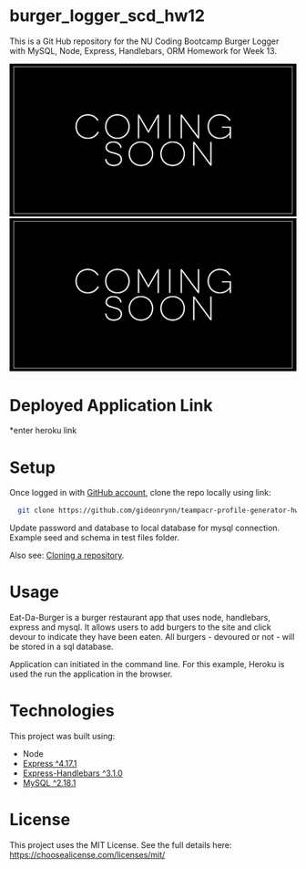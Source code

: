# burger_logger_scd_hw12
This is a Git Hub repository for the NU Coding Bootcamp Burger Logger with MySQL, Node, Express, Handlebars, ORM Homework for Week 13.


![burger app screenshot](assets/images/burgerapp.jpg)
![burger app gif](assets/images/burgerapp.gif)

# Deployed Application Link
*enter heroku link


# Setup

Once logged in with [GitHub account](https://github.login/), clone the repo locally using link:

```sh
  git clone https://github.com/gideonrynn/teampacr-profile-generator-hw7.git
```

Update password and database to local database for mysql connection. Example seed and schema in test files folder. 

Also see: [Cloning a repository](https://help.github.com/en/github/creating-cloning-and-archiving-repositories/cloning-a-repository).


# Usage

Eat-Da-Burger is a burger restaurant app that uses node, handlebars, express and mysql. It allows users to add burgers to the site and click devour to indicate they have been eaten. All burgers - devoured or not - will be stored in a sql database.

Application can initiated in the command line. For this example, Heroku is used the run the application in the browser.


# Technologies

This project was built using:

  - Node
  - [Express ^4.17.1](https://www.npmjs.com/package/express)
  - [Express-Handlebars ^3.1.0](https://www.npmjs.com/package/express-handlebars)
  - [MySQL ^2.18.1](https://www.npmjs.com/package/mysql)
  


# License

This project uses the MIT License. See the full details here: https://choosealicense.com/licenses/mit/ 
